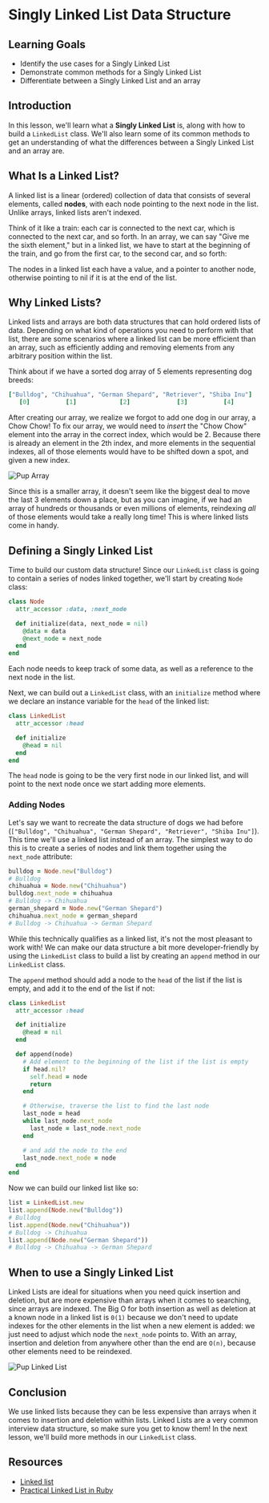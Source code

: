 # Singly Linked List Data Structure

## Learning Goals

- Identify the use cases for a Singly Linked List
- Demonstrate common methods for a Singly Linked List
- Differentiate between a Singly Linked List and an array

## Introduction

In this lesson, we'll learn what a **Singly Linked List** is, along with how to
build a `LinkedList` class. We'll also learn some of its common methods to get
an understanding of what the differences between a Singly Linked List and an
array are.

## What Is a Linked List?

A linked list is a linear (ordered) collection of data that consists of several
elements, called **nodes**, with each node pointing to the next node in the
list. Unlike arrays, linked lists aren't indexed.

Think of it like a train: each car is connected to the next car, which is
connected to the next car, and so forth. In an array, we can say "Give me the
sixth element," but in a linked list, we have to start at the beginning of the
train, and go from the first car, to the second car, and so forth:

The nodes in a linked list each have a value, and a pointer to another node,
otherwise pointing to nil if it is at the end of the list.

## Why Linked Lists?

Linked lists and arrays are both data structures that can hold ordered lists of
data. Depending on what kind of operations you need to perform with that list,
there are some scenarios where a linked list can be more efficient than an
array, such as efficiently adding and removing elements from any arbitrary
position within the list.

Think about if we have a sorted dog array of 5 elements representing
dog breeds:

```rb
["Bulldog", "Chihuahua", "German Shepard", "Retriever", "Shiba Inu"]
   [0]          [1]            [2]             [3]          [4] 
```

After creating our array, we realize we forgot to add one dog in our array, a
Chow Chow! To fix our array, we would need to _insert_ the "Chow Chow" element
into the array in the correct index, which would be 2. Because there is already
an element in the 2th index, and more elements in the sequential indexes, all of
those elements would have to be shifted down a spot, and given a new index.

![Pup Array](https://curriculum-content.s3.amazonaws.com/pup_array.png)

Since this is a smaller array, it doesn't seem like the biggest deal to move
the last 3 elements down a place, but as you can imagine, if we had an array of
hundreds or thousands or even millions of elements, reindexing _all_ of those
elements would take a really long time! This is where linked lists come in
handy.


## Defining a Singly Linked List

Time to build our custom data structure! Since our `LinkedList` class is going
to contain a series of nodes linked together, we'll start by creating `Node`
class:

```rb
class Node
  attr_accessor :data, :next_node

  def initialize(data, next_node = nil)
    @data = data
    @next_node = next_node
  end
end
```

Each node needs to keep track of some data, as well as a reference to the next
node in the list.

Next, we can build out a `LinkedList` class, with an `initialize` method where
we declare an instance variable for the `head` of the linked list:

```rb
class LinkedList
  attr_accessor :head

  def initialize
    @head = nil
  end
end
```

The `head` node is going to be the very first node in our linked list, and will
point to the next node once we start adding more elements.

### Adding Nodes

Let's say we want to recreate the data structure of dogs we had before
(`["Bulldog", "Chihuahua", "German Shepard", "Retriever", "Shiba Inu"]`). This
time we'll use a linked list instead of an array. The simplest way to do this is
to create a series of nodes and link them together using the `next_node`
attribute:

```rb
bulldog = Node.new("Bulldog")
# Bulldog
chihuahua = Node.new("Chihuahua")
bulldog.next_node = chihuahua
# Bulldog -> Chihuahua
german_shepard = Node.new("German Shepard")
chihuahua.next_node = german_shepard
# Bulldog -> Chihuahua -> German Shepard
```

While this technically qualifies as a linked list, it's not the most pleasant to
work with! We can make our data structure a bit more developer-friendly by using
the `LinkedList` class to build a list by creating an `append` method in our
`LinkedList` class.

The `append` method should add a node to the `head` of the list if the list is
empty, and add it to the end of the list if not:

```rb
class LinkedList
  attr_accessor :head

  def initialize
    @head = nil
  end

  def append(node)
    # Add element to the beginning of the list if the list is empty
    if head.nil?
      self.head = node
      return
    end

    # Otherwise, traverse the list to find the last node
    last_node = head
    while last_node.next_node
      last_node = last_node.next_node
    end

    # and add the node to the end
    last_node.next_node = node
  end
end
```

Now we can build our linked list like so:

```rb
list = LinkedList.new
list.append(Node.new("Bulldog"))
# Bulldog
list.append(Node.new("Chihuahua"))
# Bulldog -> Chihuahua
list.append(Node.new("German Shepard"))
# Bulldog -> Chihuahua -> German Shepard
```

## When to use a Singly Linked List

Linked Lists are ideal for situations when you need quick insertion and
deletion, but are more expensive than arrays when it comes to searching, since
arrays are indexed. The Big O for both insertion as well as deletion at a known
node in a linked list is `0(1)` because we don't need to update indexes for the
other elements in the list when a new element is added: we just need to adjust
which node the `next_node` points to. With an array, insertion and deletion from
anywhere other than the end are `O(n)`, because other elements need to be
reindexed.

![Pup Linked List](https://curriculum-content.s3.amazonaws.com/pup_linked_list.png)

## Conclusion

We use linked lists because they can be less expensive than arrays when it comes
to insertion and deletion within lists. Linked Lists are a very common interview
data structure, so make sure you get to know them! In the next lesson, we'll
build more methods in our `LinkedList` class.

## Resources

- [Linked list](https://en.wikipedia.org/wiki/Linked_list)
- [Practical Linked List in Ruby](https://www.rubyguides.com/2017/08/ruby-linked-list/)
